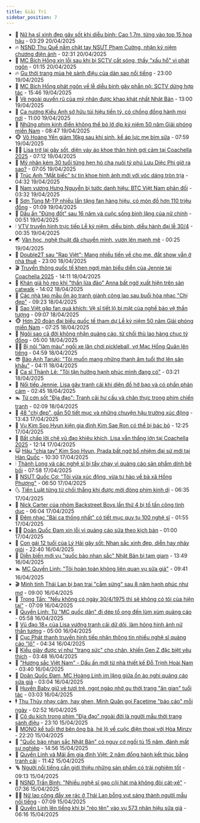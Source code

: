 ```yaml
---
title: Giải Trí
sidebar_position: 7
---
```


<!-- dantri-giai-tri:START -->
- 🤩 [Nữ hạ sĩ xinh đẹp gây sốt khi diễu binh: Cao 1,7m, từng vào top 15 hoa hậu](https://dantri.com.vn/giai-tri/nu-ha-si-xinh-dep-gay-sot-khi-dieu-binh-cao-17m-tung-vao-top-15-hoa-hau-20250419234145054.htm) - 03:29 20/04/2025
- 🔥 [NSND Thu Quế nắm chặt tay NSƯT Phạm Cường, nhận kỷ niệm chương điện ảnh](https://dantri.com.vn/giai-tri/nsnd-thu-que-nam-chat-tay-nsut-pham-cuong-nhan-ky-niem-chuong-dien-anh-20250420004033901.htm) - 02:31 20/04/2025
- 🚀 [MC Bích Hồng xin lỗi sau khi bị SCTV cắt sóng, thấy &quot;xấu hổ&quot; vì phát ngôn](https://dantri.com.vn/giai-tri/mc-bich-hong-xin-loi-sau-khi-bi-sctv-cat-song-thay-xau-ho-vi-phat-ngon-20250420071952881.htm) - 01:15 20/04/2025
- 🔥 [Gu thời trang mùa hè sành điệu của dàn sao nổi tiếng](https://dantri.com.vn/giai-tri/gu-thoi-trang-mua-he-sanh-dieu-cua-dan-sao-noi-tieng-20250418182035588.htm) - 23:00 19/04/2025
- 🌈 [MC Bích Hồng phát ngôn về lễ diễu binh gây phẫn nộ: SCTV dừng hợp tác](https://dantri.com.vn/giai-tri/mc-bich-hong-phat-ngon-ve-le-dieu-binh-gay-phan-no-sctv-dung-hop-tac-20250419214353578.htm) - 15:46 19/04/2025
- 📝 [Vẻ ngoài quyến rũ của mỹ nhân được khao khát nhất Nhật Bản](https://dantri.com.vn/giai-tri/ve-ngoai-quyen-ru-cua-my-nhan-duoc-khao-khat-nhat-nhat-ban-20250419122120314.htm) - 13:00 19/04/2025
- 💪 [Ca nương Kiều Anh sở hữu túi hiệu tiền tỷ, có chồng đồng hành mọi nơi](https://dantri.com.vn/giai-tri/ca-nuong-kieu-anh-so-huu-tui-hieu-tien-ty-co-chong-dong-hanh-moi-noi-20250417114101691.htm) - 11:00 19/04/2025
- 🤡 [Những phim kinh điển không thể bỏ lỡ dịp kỷ niệm 50 năm Giải phóng miền Nam](https://dantri.com.vn/giai-tri/nhung-phim-kinh-dien-khong-the-bo-lo-dip-ky-niem-50-nam-giai-phong-mien-nam-20250419113730423.htm) - 08:47 19/04/2025
- 🐵 [Võ Hoàng Yến giảm 16kg sau khi sinh, kể áp lực mẹ bỉm sữa](https://dantri.com.vn/giai-tri/vo-hoang-yen-giam-16kg-sau-khi-sinh-ke-ap-luc-me-bim-sua-20250417194009244.htm) - 07:59 19/04/2025
- 🧑‍🏫 [Lisa trở lại gây sốt, diện váy áo khoe thân hình gợi cảm tại Coachella 2025](https://dantri.com.vn/giai-tri/lisa-tro-lai-gay-sot-dien-vay-ao-khoe-than-hinh-goi-cam-tai-coachella-2025-20250419113334207.htm) - 07:12 19/04/2025
- 💂 [Mỹ nhân kém 30 tuổi từng hẹn hò cha nuôi tỷ phú Lưu Diệc Phi giờ ra sao?](https://dantri.com.vn/giai-tri/my-nhan-kem-30-tuoi-tung-hen-ho-cha-nuoi-ty-phu-luu-diec-phi-gio-ra-sao-20250419104949959.htm) - 07:05 19/04/2025
- 🤠 [Trúc Anh &quot;Mắt biếc&quot; tự tin khoe hình ảnh mới với vóc dáng tròn trịa](https://dantri.com.vn/giai-tri/truc-anh-mat-biec-tu-tin-khoe-hinh-anh-moi-voi-voc-dang-tron-tria-20250419110313406.htm) - 04:32 19/04/2025
- 🫶 [Nam vương Hưng Nguyễn bị tước danh hiệu: BTC Việt Nam phản đối](https://dantri.com.vn/giai-tri/nam-vuong-hung-nguyen-bi-tuoc-danh-hieu-btc-viet-nam-phan-doi-20250419091223019.htm) - 03:32 19/04/2025
- 🦏 [Sơn Tùng M-TP nhiều lần tặng fan hàng hiệu, có món đồ hơn 110 triệu đồng](https://dantri.com.vn/giai-tri/son-tung-m-tp-nhieu-lan-tang-fan-hang-hieu-co-mon-do-hon-110-trieu-dong-20250417011320330.htm) - 01:09 19/04/2025
- 🧰 [Dấu ấn &quot;Đừng đốt&quot; sau 16 năm và cuộc sống bình lặng của nữ chính](https://dantri.com.vn/giai-tri/dau-an-dung-dot-sau-16-nam-va-cuoc-song-binh-lang-cua-nu-chinh-20250419062901327.htm) - 00:51 19/04/2025
- 🕯 [VTV truyền hình trực tiếp Lễ kỷ niệm, diễu binh, diễu hành đại lễ 30/4](https://dantri.com.vn/giai-tri/vtv-truyen-hinh-truc-tiep-le-ky-niem-dieu-binh-dieu-hanh-dai-le-304-20250418221152943.htm) - 00:35 19/04/2025
- 🌏 [Văn học, nghệ thuật đã chuyển mình, vươn lên mạnh mẽ](https://dantri.com.vn/giai-tri/van-hoc-nghe-thuat-da-chuyen-minh-vuon-len-manh-me-20250418210608907.htm) - 00:25 19/04/2025
- 🌈 [Double2T sau &quot;Rap Việt&quot;: Mang nhiều tiền về cho mẹ, đắt show vẫn ở nhà thuê](https://dantri.com.vn/giai-tri/double2t-sau-rap-viet-mang-nhieu-tien-ve-cho-me-dat-show-van-o-nha-thue-20250418091257472.htm) - 23:00 18/04/2025
- 🎬 [Truyền thông quốc tế khen ngợi màn biểu diễn của Jennie tại Coachella 2025](https://dantri.com.vn/giai-tri/truyen-thong-quoc-te-khen-ngoi-man-bieu-dien-cua-jennie-tai-coachella-2025-20250418121353221.htm) - 14:11 18/04/2025
- 👀 [Khán giả hò reo khi &quot;thần lừa đảo&quot; Anna bất ngờ xuất hiện trên sàn catwalk](https://dantri.com.vn/giai-tri/khan-gia-ho-reo-khi-than-lua-dao-anna-bat-ngo-xuat-hien-tren-san-catwalk-20250418163832575.htm) - 14:02 18/04/2025
- 🧰 [Các nhà tạo mẫu ồn ào tranh giành công lao sau buổi hòa nhạc &quot;Chị đẹp&quot;](https://dantri.com.vn/giai-tri/cac-nha-tao-mau-on-ao-tranh-gianh-cong-lao-sau-buoi-hoa-nhac-chi-dep-20250418130444726.htm) - 09:23 18/04/2025
- 🧰 [Sao Việt gặp fan quá khích: Vệ sĩ tiết lộ bí mật của nghề bảo vệ thần tượng](https://dantri.com.vn/giai-tri/sao-viet-gap-fan-qua-khich-ve-si-tiet-lo-bi-mat-cua-nghe-bao-ve-than-tuong-20250417201733260.htm) - 09:07 18/04/2025
- 🐵 [Hơn 20 đoàn đại biểu quốc tế tham dự Lễ kỷ niệm 50 năm Giải phóng miền Nam](https://dantri.com.vn/giai-tri/hon-20-doan-dai-bieu-quoc-te-tham-du-le-ky-niem-50-nam-giai-phong-mien-nam-20250418130904364.htm) - 07:25 18/04/2025
- 🐘 [Ngôi sao cả đời không nhận quảng cáo, từ chối thù lao hàng chục tỷ đồng](https://dantri.com.vn/giai-tri/ngoi-sao-ca-doi-khong-nhan-quang-cao-tu-choi-thu-lao-hang-chuc-ty-dong-20250418100318791.htm) - 05:00 18/04/2025
- 🧑‍💻 [Bị nói &quot;làm màu&quot; ngồi xe lăn chơi pickleball, vợ Mạc Hồng Quân lên tiếng](https://dantri.com.vn/giai-tri/bi-noi-lam-mau-ngoi-xe-lan-choi-pickleball-vo-mac-hong-quan-len-tieng-20250418115237272.htm) - 04:59 18/04/2025
- 😎 [Bảo Anh Taruki: &quot;Tôi muốn mang những thanh âm tuổi thơ lên sân khấu&quot;](https://dantri.com.vn/giai-tri/bao-anh-taruki-toi-muon-mang-nhung-thanh-am-tuoi-tho-len-san-khau-20250418110313477.htm) - 04:11 18/04/2025
- 🧰 [Ca sĩ Thành Lê: &quot;Tôi tận hưởng hạnh phúc mình đang có&quot;](https://dantri.com.vn/giai-tri/ca-si-thanh-le-toi-tan-huong-hanh-phuc-minh-dang-co-20250418095534480.htm) - 03:21 18/04/2025
- 🧰 [Nối tiếp Jennie, Lisa gây tranh cãi khi diện đồ hở bạo và có phần phản cảm](https://dantri.com.vn/giai-tri/noi-tiep-jennie-lisa-gay-tranh-cai-khi-dien-do-ho-bao-va-co-phan-phan-cam-20250417160454641.htm) - 02:45 18/04/2025
- 🏊 [Từ cơn sốt &quot;Địa đạo&quot;: Tranh cãi hư cấu và chân thực trong phim chiến tranh](https://dantri.com.vn/giai-tri/tu-con-sot-dia-dao-tranh-cai-hu-cau-va-chan-thuc-trong-phim-chien-tranh-20250417092437024.htm) - 02:09 18/04/2025
- 🌋 [48 &quot;chị đẹp&quot;, gần 50 tiết mục và những chuyện hậu trường xúc động](https://dantri.com.vn/giai-tri/48-chi-dep-gan-50-tiet-muc-va-nhung-chuyen-hau-truong-xuc-dong-20250417162639935.htm) - 13:43 17/04/2025
- 🔭 [Vụ Kim Soo Hyun kiện gia đình Kim Sae Ron có thể bị bác bỏ](https://dantri.com.vn/giai-tri/vu-kim-soo-hyun-kien-gia-dinh-kim-sae-ron-co-the-bi-bac-bo-20250417160024516.htm) - 12:25 17/04/2025
- 📝 [Bất chấp lời chê vũ đạo khiêu khích, Lisa vẫn thắng lớn tại Coachella 2025](https://dantri.com.vn/giai-tri/bat-chap-loi-che-vu-dao-khieu-khich-lisa-van-thang-lon-tai-coachella-2025-20250417121344101.htm) - 12:14 17/04/2025
- 😺 [Hậu &quot;chia tay&quot; Kim Soo Hyun, Prada bất ngờ bổ nhiệm đại sứ mới tại Hàn Quốc](https://dantri.com.vn/giai-tri/hau-chia-tay-kim-soo-hyun-prada-bat-ngo-bo-nhiem-dai-su-moi-tai-han-quoc-20250417171547424.htm) - 10:30 17/04/2025
- 🕯 [Thành Long và các nghệ sĩ bị tẩy chay vì quảng cáo sản phẩm dính bê bối](https://dantri.com.vn/giai-tri/thanh-long-va-cac-nghe-si-bi-tay-chay-vi-quang-cao-san-pham-dinh-be-boi-20250417143252554.htm) - 07:58 17/04/2025
- 🦄 [NSƯT Quốc Cơ: &quot;Tôi vừa xúc động, vừa tự hào về bà xã Hồng Phượng&quot;](https://dantri.com.vn/giai-tri/nsut-quoc-co-toi-vua-xuc-dong-vua-tu-hao-ve-ba-xa-hong-phuong-20250417053436831.htm) - 06:50 17/04/2025
- 🌜 [Tiến Luật từng từ chối thẳng khi được mời đóng phim kinh dị](https://dantri.com.vn/giai-tri/tien-luat-tung-tu-choi-thang-khi-duoc-moi-dong-phim-kinh-di-20250417072302056.htm) - 06:35 17/04/2025
- 👹 [Nick Carter của nhóm Backstreet Boys lần thứ 4 bị tố tấn công tình dục](https://dantri.com.vn/giai-tri/nick-carter-cua-nhom-backstreet-boys-lan-thu-4-bi-to-tan-cong-tinh-duc-20250417104649552.htm) - 06:04 17/04/2025
- 🚀 [Đêm nhạc &quot;Bài ca thống nhất&quot; có tiết mục quy tụ 100 nghệ sĩ](https://dantri.com.vn/giai-tri/dem-nhac-bai-ca-thong-nhat-co-tiet-muc-quy-tu-100-nghe-si-20250417073044155.htm) - 01:55 17/04/2025
- 🧑‍💻 [Doãn Quốc Đam xin lỗi vì quảng cáo sữa theo kịch bản](https://dantri.com.vn/giai-tri/doan-quoc-dam-xin-loi-vi-quang-cao-sua-theo-kich-ban-20250416224846094.htm) - 01:00 17/04/2025
- 🦩 [Con gái 12 tuổi của Lý Hải gây sốt: Nhan sắc xinh đẹp, diễn hay nhảy giỏi](https://dantri.com.vn/giai-tri/con-gai-12-tuoi-cua-ly-hai-gay-sot-nhan-sac-xinh-dep-dien-hay-nhay-gioi-20250415063630793.htm) - 22:40 16/04/2025
- 💫 [Diễn biến mới vụ &quot;quốc bảo nhan sắc&quot; Nhật Bản bị tạm giam](https://dantri.com.vn/giai-tri/dien-bien-moi-vu-quoc-bao-nhan-sac-nhat-ban-bi-tam-giam-20250416120608185.htm) - 13:49 16/04/2025
- 🏊 [MC Quyền Linh: &quot;Tôi hoàn toàn không liên quan vụ sữa giả&quot;](https://dantri.com.vn/giai-tri/mc-quyen-linh-toi-hoan-toan-khong-lien-quan-vu-sua-gia-20250416155701361.htm) - 09:41 16/04/2025
- 🎬 [Minh tinh Thái Lan bị bạn trai &quot;cắm sừng&quot; sau 8 năm hạnh phúc như mơ](https://dantri.com.vn/giai-tri/minh-tinh-thai-lan-bi-ban-trai-cam-sung-sau-8-nam-hanh-phuc-nhu-mo-20250416105726038.htm) - 09:00 16/04/2025
- 💃 [Trọng Tấn: &quot;Nếu không có ngày 30/4/1975 thì sẽ không có tôi của hiện tại&quot;](https://dantri.com.vn/giai-tri/trong-tan-neu-khong-co-ngay-3041975-thi-se-khong-co-toi-cua-hien-tai-20250416135143570.htm) - 07:09 16/04/2025
- 🌊 [Quyền Linh: Từ &quot;MC quốc dân&quot; đi dép tổ ong đến lùm xùm quảng cáo](https://dantri.com.vn/giai-tri/quyen-linh-tu-mc-quoc-dan-di-dep-to-ong-den-lum-xum-quang-cao-20250416060236444.htm) - 05:58 16/04/2025
- 🧰 [Vũ đạo 18+ của Lisa vướng tranh cãi dữ dội, làm hỏng hình ảnh nữ thần tượng](https://dantri.com.vn/giai-tri/vu-dao-18-cua-lisa-vuong-tranh-cai-du-doi-lam-hong-hinh-anh-nu-than-tuong-20250416100927097.htm) - 05:00 16/04/2025
- 🦣 [Cục Phát thanh truyền hình tiếp nhận thông tin nhiều nghệ sĩ quảng cáo &quot;lố&quot;](https://dantri.com.vn/giai-tri/cuc-phat-thanh-truyen-hinh-tiep-nhan-thong-tin-nhieu-nghe-si-quang-cao-lo-20250416111023763.htm) - 04:34 16/04/2025
- 🥷 [Kiểu giày được ví như &quot;trang sức&quot; cho chân, khiến Gen Z đặc biệt yêu thích](https://dantri.com.vn/giai-tri/kieu-giay-duoc-vi-nhu-trang-suc-cho-chan-khien-gen-z-dac-biet-yeu-thich-20250327073306658.htm) - 03:48 16/04/2025
- 🦏 [&quot;Hương sắc Việt Nam&quot; - Dấu ấn mới từ nhà thiết kế Đỗ Trịnh Hoài Nam](https://dantri.com.vn/giai-tri/huong-sac-viet-nam-dau-an-moi-tu-nha-thiet-ke-do-trinh-hoai-nam-20250416091223872.htm) - 03:40 16/04/2025
- 🫶 [Doãn Quốc Đam, MC Hoàng Linh im lặng giữa ồn ào nghi quảng cáo sữa giả](https://dantri.com.vn/giai-tri/doan-quoc-dam-mc-hoang-linh-im-lang-giua-on-ao-nghi-quang-cao-sua-gia-20250415213729869.htm) - 03:04 16/04/2025
- 💼 [Huyền Baby giữ vẻ tươi trẻ, ngọt ngào nhờ gu thời trang &quot;ăn gian&quot; tuổi tác](https://dantri.com.vn/giai-tri/huyen-baby-giu-ve-tuoi-tre-ngot-ngao-nho-gu-thoi-trang-an-gian-tuoi-tac-20250415114611621.htm) - 03:03 16/04/2025
- 🕴 [Thu Thủy nhạy cảm, hay ghen, Minh Quân gọi Facetime &quot;báo cáo&quot; mỗi ngày](https://dantri.com.vn/giai-tri/thu-thuy-nhay-cam-hay-ghen-minh-quan-goi-facetime-bao-cao-moi-ngay-20250415102022888.htm) - 02:52 16/04/2025
- 🐲 [Cô du kích trong phim &quot;Địa đạo&quot; ngoài đời là người mẫu thời trang sành điệu](https://dantri.com.vn/giai-tri/co-du-kich-trong-phim-dia-dao-ngoai-doi-la-nguoi-mau-thoi-trang-sanh-dieu-20250415105750677.htm) - 23:10 15/04/2025
- 🐘 [MONO kể tuổi thơ bên ông bà, hé lộ về cuộc điện thoại với Hòa Minzy](https://dantri.com.vn/giai-tri/mono-ke-tuoi-tho-ben-ong-ba-he-lo-ve-cuoc-dien-thoai-voi-hoa-minzy-20250414222446886.htm) - 22:20 15/04/2025
- 🤭 [&quot;Quốc bảo nhan sắc Nhật Bản&quot; có nguy cơ ngồi tù 15 năm, đánh mất sự nghiệp](https://dantri.com.vn/giai-tri/quoc-bao-nhan-sac-nhat-ban-co-nguy-co-ngoi-tu-15-nam-danh-mat-su-nghiep-20250415095340642.htm) - 14:56 15/04/2025
- 💯 [Quyền Linh và Mái ấm gia đình Việt: 2 năm đồng hành kết thúc bằng tranh cãi](https://dantri.com.vn/giai-tri/quyen-linh-va-mai-am-gia-dinh-viet-2-nam-dong-hanh-ket-thuc-bang-tranh-cai-20250415134656431.htm) - 11:42 15/04/2025
- 🪜 [Người nổi tiếng cần giới thiệu những sản phẩm có trải nghiệm tốt](https://dantri.com.vn/giai-tri/nguoi-noi-tieng-can-gioi-thieu-nhung-san-pham-co-trai-nghiem-tot-20250415153649219.htm) - 09:13 15/04/2025
- 👹 [NSND Trần Bình: &quot;Nhiều nghệ sĩ gạo cội hát mà không đòi cát-xê&quot;](https://dantri.com.vn/giai-tri/nsnd-tran-binh-nhieu-nghe-si-gao-coi-hat-ma-khong-doi-cat-xe-20250415004957298.htm) - 07:36 15/04/2025
- 🧑‍🏫 [Nữ lao công đẩy xe rác ở Thái Lan bỗng vụt sáng thành người mẫu nổi tiếng](https://dantri.com.vn/giai-tri/nu-lao-cong-day-xe-rac-o-thai-lan-bong-vut-sang-thanh-nguoi-mau-noi-tieng-20250415020004176.htm) - 07:09 15/04/2025
- 🐘 [Quyền Linh lên tiếng khi bị &quot;réo tên&quot; vào vụ 573 nhãn hiệu sữa giả](https://dantri.com.vn/giai-tri/quyen-linh-len-tieng-khi-bi-reo-ten-vao-vu-573-nhan-hieu-sua-gia-20250415124444360.htm) - 06:16 15/04/2025<!-- dantri-giai-tri:END -->
